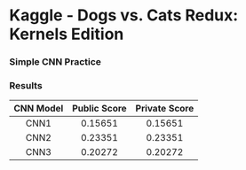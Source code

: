 # Kaggle - Dogs vs. Cats Redux: Kernels Edition

### Simple CNN Practice

### Results
| CNN Model | Public Score | Private Score |
|:---------:|:------------:|:-------------:|
| CNN1      | 0.15651      | 0.15651       |
| CNN2      | 0.23351      | 0.23351       |
| CNN3      | 0.20272      | 0.20272       |
